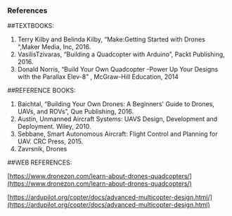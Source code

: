 ### References

##TEXTBOOKS:

1. Terry Kilby and Belinda Kilby, “Make:Getting Started with Drones “,Maker Media, Inc, 2016.
2. VasilisTzivaras, “Building a Quadcopter with Arduino”, Packt Publishing, 2016.
3. Donald Norris, “Build Your Own Quadcopter -Power Up Your Designs with the Parallax Elev-8” , McGraw-Hill
Education, 2014

##REFERENCE BOOKS:

1. Baichtal, “Building Your Own Drones: A Beginners' Guide to Drones, UAVs, and ROVs”, Que Publishing,
	2016.
2. Austin, Unmanned Aircraft Systems: UAVS Design, Development and Deployment. Wiley, 2010.
3. Sebbane, Smart Autonomous Aircraft: Flight Control and Planning for UAV. CRC Press, 2015. 
4. Zavrsnik, Drones

##WEB REFERENCES:

[https://www.dronezon.com/learn-about-drones-quadcopters/](https://www.dronezon.com/learn-about-drones-quadcopters/)


[https://ardupilot.org/copter/docs/advanced-multicopter-design.html/](https://ardupilot.org/copter/docs/advanced-multicopter-design.html)
